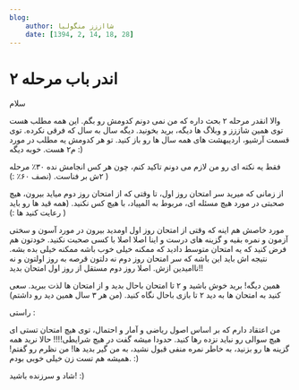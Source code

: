 ```yaml
---
blog:
    author: شااززز منگولیا
    date: [1394, 2, 14, 18, 28]
---
```

# اندر باب مرحله ۲

<div class="cnt">
سلام<p></p>

<p>والا انقدر مرحله ۲ بحث داره که من نمی دونم کدومش رو بگم. این همه مطلب هست توی همین شاززز و وبلاگ ها دیگه، برید بخونید. دیگه سال به سال که فرقی نکرده. توی قسمت آرشیو، اردیبهشت های همه سال ها رو باز کنید. تو هر کدومش یه مطلب در مورد م۲ هست. خوبه دیگه :)</p>

<p>فقط یه نکته ای رو من لازم می دونم تاکید کنم، چون هر کس انجامش نده ۳۰٪ مرحله ۲ش بر فناست. (نصف ۶۰٪ :) )</p>
<p>از زمانی که میرید سر امتحان روز اول، تا وقتی که از امتحان روز دوم میاید بیرون، هیچ صحبتی در مورد هیچ مسئله ای، مربوط به المپیاد، با هیچ کس نکنید. (همه قید ها رو باید رعایت کنید ها :)‌ )</p>
<p>مورد خاصش هم اینه که وقتی از امتحان روز اول اومدید بیرون در مورد آسون و سختی آزمون و نمره بقیه و گزینه های درست و اینا اصلا اصلا با کسی صحبت نکنید. خودتون هم فرض کنید که یه امتحان متوسط دادید که ممکنه خیلی خوب باشه ممکنه خیلی بده بشه. نتیجه اش باید این باشه که سر امتحان روز دوم نه دلتون قرصه به روز اولتون و نه ناامیدین ازش. اصلا روز دوم مستقل از روز اول امتحان بدید!!</p>

<p>همین دیگه!‌ برید خوش باشید و ۲ تا امتحان باحال بدید و از امتحان ها لذت ببرید. سعی کنید به امتحان ها به دید ۲ تا بازی باحال نگاه کنید. (من هر ۳ سال همین دید رو داشتم)</p>

<p>راستی :</p>
<p>من اعتقاد دارم که بر اساس اصول ریاضی و آمار و احتمال، توی هیچ امتحان تستی ای هیچ سوالی رو نباید نزده رها کنید. حدودا میشه گفت در هیچ شرایطی!!!! حالا نرید همه گزینه ها رو بزنید، به خاطر نمره منفی قبول نشید،‌ به من گیر بدید ها! من نظرم رو گفتم! همیشه هم تست زن خیلی خوبی بودم. :) </p>

<p>شاد و سرزنده باشید! :)</p>
</div>
